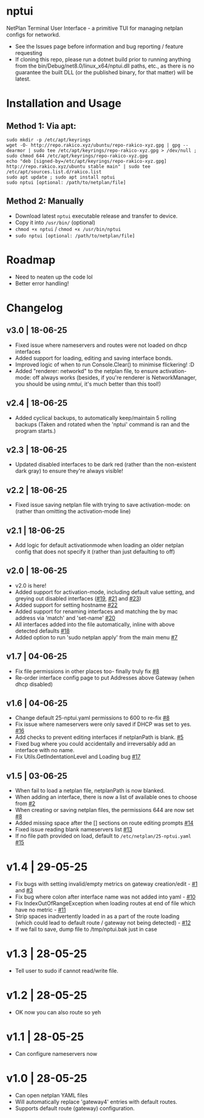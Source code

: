 # nptui
NetPlan Terminal User Interface - a primitive TUI for managing netplan configs for networkd.
- See the Issues page before information and bug reporting / feature requesting
- If cloning this repo, please run a dotnet build prior to running anything from the bin/Debug/net8.0/linux_x64/nptui.dll paths, etc., as there is no guarantee the built DLL (or the published binary, for that matter) will be latest.

# Installation and Usage
## Method 1: Via apt:
```
sudo mkdir -p /etc/apt/keyrings
wget -O- http://repo.rakico.xyz/ubuntu/repo-rakico-xyz.gpg | gpg --dearmor | sudo tee /etc/apt/keyrings/repo-rakico-xyz.gpg > /dev/null ; sudo chmod 644 /etc/apt/keyrings/repo-rakico-xyz.gpg
echo "deb [signed-by=/etc/apt/keyrings/repo-rakico-xyz.gpg] http://repo.rakico.xyz/ubuntu stable main" | sudo tee /etc/apt/sources.list.d/rakico.list
sudo apt update ; sudo apt install nptui
sudo nptui [optional: /path/to/netplan/file]
```

## Method 2: Manually
- Download latest `nptui` executable release and transfer to device.
- Copy it into `/usr/bin/` (optional)
- `chmod +x nptui` / `chmod +x /usr/bin/nptui`
- `sudo nptui [optional: /path/to/netplan/file]`

# Roadmap
- Need to neaten up the code lol
- Better error handling!

# Changelog
## v3.0 | 18-06-25
- Fixed issue where nameservers and routes were not loaded on dhcp interfaces
- Added support for loading, editing and saving interface bonds.
- Improved logic of when to run Console.Clear() to minimise flickering! :D
- Added "renderer: networkd" to the netplan file, to ensure activation-mode: off always works (besides, if you're renderer is NetworkManager, you should be using _nmtui_, it's much better than this tool!)

## v2.4 | 18-06-25
- Added cyclical backups, to automatically keep/maintain 5 rolling backups (Taken and rotated when the 'nptui' command is ran and the program starts.)

## v2.3 | 18-06-25
- Updated disabled interfaces to be dark red (rather than the non-existent dark gray) to ensure they're always visible!

## v2.2 | 18-06-25
- Fixed issue saving netplan file with trying to save activation-mode: on (rather than omitting the activation-mode line)

## v2.1 | 18-06-25
- Add logic for default activationmode when loading an older netplan config that does not specify it (rather than just defaulting to off)

## v2.0 | 18-06-25
- v2.0 is here!
- Added support for activation-mode, including default value setting, and greying out disabled interfaces ([#19](https://github.com/Simmotipo/nptui/issues/19), [#21](https://github.com/Simmotipo/nptui/issues/21) and [#23](https://github.com/Simmotipo/nptui/issues/23))
- Added support for setting hostname [#22](https://github.com/Simmotipo/nptui/issues/22)
- Added support for renaming interfaces and matching the by mac address via 'match' and 'set-name' [#20](https://github.com/Simmotipo/nptui/issues/20)
- All interfaces added into the file automatically, inline with above detected defaults [#18](https://github.com/Simmotipo/nptui/issues/18)
- Added option to run 'sudo netplan apply' from the main menu [#7](https://github.com/Simmotipo/nptui/issues/7)

## v1.7 | 04-06-25
- Fix file permissions in other places too- finally truly fix [#8](https://github.com/Simmotipo/nptui/issues/8)
- Re-order interface config page to put Addresses above Gateway (when dhcp disabled)

## v1.6 | 04-06-25
- Change default 25-nptui.yaml permissions to 600 to re-fix [#8](https://github.com/Simmotipo/nptui/issues/8)
- Fix issue where nameservers were only saved if DHCP was set to yes. [#16](https://github.com/Simmotipo/nptui/issues/16)
- Add checks to prevent editing interfaces if netplanPath is blank. [#5](https://github.com/Simmotipo/nptui/issues/5)
- Fixed bug where you could accidentally and irreversably add an interface with no name.
- Fix Utils.GetIndentationLevel and Loading bug [#17](https://github.com/Simmotipo/nptui/issues/17)

## v1.5 | 03-06-25
- When fail to load a netplan file, netplanPath is now blanked.
- When adding an interface, there is now a list of available ones to choose from [#2](https://github.com/Simmotipo/nptui/issues/2)
- When creating or saving netplan files, the permissions 644 are now set [#8](https://github.com/Simmotipo/nptui/issues/8)
- Added missing space after the [] sections on route editing prompts [#14](https://github.com/Simmotipo/nptui/issues/14)
- Fixed issue reading blank nameservers list [#13](https://github.com/Simmotipo/nptui/issues/13)
- If no file path provided on load, default to `/etc/netplan/25-nptui.yaml` [#15](https://github.com/Simmotipo/nptui/issues/15)

# v1.4 | 29-05-25
- Fix bugs with setting invalid/empty metrics on gateway creation/edit - [#1](https://github.com/Simmotipo/nptui/issues/1) and [#3](https://github.com/Simmotipo/nptui/issues/3)
- Fix bug where colon after interface name was not added into yaml - [#10](https://github.com/Simmotipo/nptui/issues/10)
- Fix IndexOutOfRangeException when loading routes at end of file which have no metric - [#11](https://github.com/Simmotipo/nptui/issues/11)
- Strip spaces inadvertently loaded in as a part of the route loading (which could lead to default route / gateway not being detected) - [#12](https://github.com/Simmotipo/nptui/issues/12)
- If we fail to save, dump file to /tmp/nptui.bak just in case

# v1.3 | 28-05-25
- Tell user to sudo if cannot read/write file.

# v1.2 | 28-05-25
- OK now you can also route so yeh

# v1.1 | 28-05-25
- Can configure nameservers now

# v1.0 | 28-05-25
- Can open netplan YAML files
- Will automatically replace 'gateway4' entries with default routes.
- Supports default route (gateway) configuration.